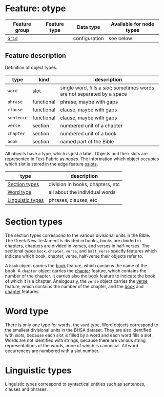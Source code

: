 # Feature: otype

Feature group | Feature type | Data type | Available for node types
---  | --- | --- | ---
[`Grid`](home.md#grid-features) |   | configuration | see below

## Feature description

Definition of object types.
 
type|kind|description
---|---|---
`word`         |slot          |single word, fills a *slot*; sometimes words are not separated by a space
`phrase`       |functional    |phrase, maybe with gaps
`clause`       |functional    |clause, maybe with gaps
`sentence`     |functional    |clause, maybe with gaps
`verse`        |section       |numbered unit of a chapter
`chapter`      |section       |numbered unit of a book
`book`         |section       |named part of the Bible

All objects have a type, which is just a label.
Objects and their slots are represented in Text-Fabric as *nodes*.
The information which object occupies which slot is stored in the edge feature [oslots](oslots.md).

type|description
---|---
[Section types](#section-types)        |division in books, chapters, etc
[Word type](#word-type)                |all about the individual words
[Linguistic types](#linguistic-types)  |phrases, clauses, etc

# Section types

The section types correspond to the various divisional units in the Bible.
The Greek New Testament is divided in books, books are divided in chapters, chapters are divided in verses, and verses in half-verses.
The sectional types
`book`, `chapter`, `verse`, and `half_verse`
specify features which indicate which book, chapter, verse, half-verse their objects refer to.

A `book` object carries the [book](book.md) feature, which contains the name of the book.
A `chapter` object carries the [chapter](chapter.md) feature, which contains the number of the chapter.
It carries also the [book](book.md) feature to indicate the book of which it is a chapter.
Analogously, the `verse` object carries the [verse](verse.md) feature, which contains the number of the chapter,
and the [book](book.md) and [chapter](chapter.md) features.

# Word type

There is only one type for words, the `word` type.
Word objects correspond to the smallest divisional units in the BHSA dataset.
They are also identified with *slots*, because each slot is filled by a word and each word fills a slot.
Words are not identified with strings, because there are various
string representations of the words, none of which is canonical. All word occurrences are numbered
with a slot number.

# Linguistic types

Linguistic types correspond to syntactical entities such as sentences, clauses and phrases.




